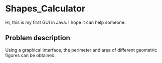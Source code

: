 # Shapes_Calculator

Hi, this is my first GUI in Java. I hope it can help someone.


## Problem description
Using a graphical interface, the perimeter and area of different geometric figures can be obtained.
